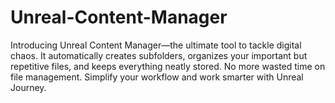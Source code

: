 # Unreal-Content-Manager
Introducing Unreal Content Manager—the ultimate tool to tackle digital chaos. It automatically creates subfolders, organizes your important but repetitive files, and keeps everything neatly stored. No more wasted time on file management. Simplify your workflow and work smarter with Unreal Journey.
